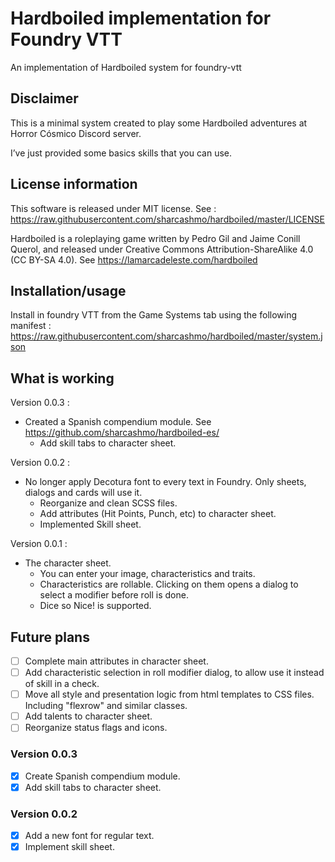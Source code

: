 # Hardboiled implementation for Foundry VTT

An implementation of Hardboiled system for foundry-vtt  

## Disclaimer

This is a minimal system created to play some Hardboiled adventures at Horror Cósmico Discord server.

I’ve just provided some basics skills that you can use.

## License information

This software is released under MIT license. See :
<https://raw.githubusercontent.com/sharcashmo/hardboiled/master/LICENSE>

Hardboiled is a roleplaying game written by Pedro Gil and Jaime Conill Querol, and released
under Creative Commons Attribution-ShareAlike 4.0 (CC BY-SA 4.0). See
<https://lamarcadeleste.com/hardboiled>

## Installation/usage

Install in foundry VTT from the Game Systems tab using the following manifest :  
<https://raw.githubusercontent.com/sharcashmo/hardboiled/master/system.json>  

## What is working

Version 0.0.3 :

* Created a Spanish compendium module. See <https://github.com/sharcashmo/hardboiled-es/>
  * Add skill tabs to character sheet.

Version 0.0.2 :  

* No longer apply Decotura font to every text in Foundry. Only sheets, dialogs and cards will use it.
  * Reorganize and clean SCSS files.
  * Add attributes (Hit Points, Punch, etc) to character sheet.
  * Implemented Skill sheet.

Version 0.0.1 :

* The character sheet.  
  * You can enter your image, characteristics and traits.
  * Characteristics are rollable. Clicking on them opens a dialog to select a modifier before roll is done.
  * Dice so Nice! is supported.

## Future plans

* [ ] Complete main attributes in character sheet.
* [ ] Add characteristic selection in roll modifier dialog, to allow use it instead of skill in a check.
* [ ] Move all style and presentation logic from html templates to CSS files. Including "flexrow" and similar classes.
* [ ] Add talents to character sheet.
* [ ] Reorganize status flags and icons.

### Version 0.0.3

* [X] Create Spanish compendium module.
* [X] Add skill tabs to character sheet.

### Version 0.0.2

* [X] Add a new font for regular text.
* [X] Implement skill sheet.